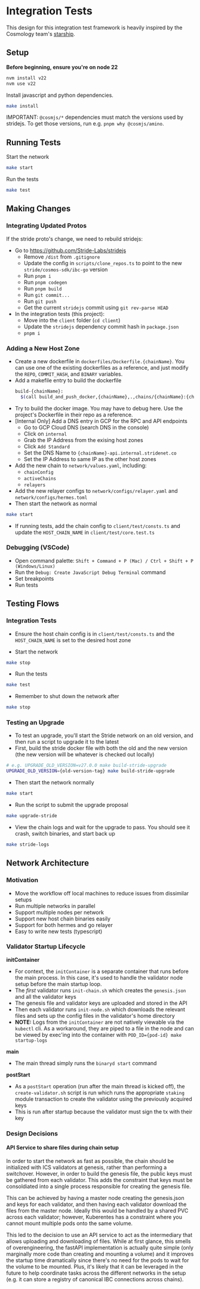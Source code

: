 # Integration Tests

This design for this integration test framework is heavily inspired by the Cosmology team's [starship](https://github.com/cosmology-tech/starship/tree/main).

## Setup

**Before beginning, ensure you're on node 22**

```bash
nvm install v22
nvm use v22
```

Install javascript and python dependencies.

```bash
make install
```

IMPORTANT: `@cosmjs/*` dependencies must match the versions used by stridejs. To get those versions, run e.g. `pnpm why @cosmjs/amino`.

## Running Tests

Start the network

```bash
make start
```

Run the tests

```bash
make test
```

## Making Changes

### Integrating Updated Protos

If the stride proto's change, we need to rebuild stridejs:

- Go to https://github.com/Stride-Labs/stridejs
  - Remove `/dist` from `.gitignore`
  - Update the config in `scripts/clone_repos.ts` to point to the new `stride/cosmos-sdk/ibc-go` version
  - Run `pnpm i`
  - Run `pnpm codegen`
  - Run `pnpm build`
  - Run `git commit...`
  - Run `git push`
  - Get the current `stridejs` commit using `git rev-parse HEAD`
- In the integration tests (this project):
  - Move into the `client` folder (`cd client`)
  - Update the `stridejs` dependency commit hash in `package.json`
  - `pnpm i`

### Adding a New Host Zone

- Create a new dockerfile in `dockerfiles/Dockerfile.{chainName}`. You can use one of the existing dockerfiles as a reference, and just modify the `REPO`, `COMMIT_HASH`, and `BINARY` variables.
- Add a makefile entry to build the dockerfile
  ```bash
  build-{chainName}:
    $(call build_and_push_docker,{chainName},.,chains/{chainName}:{chainVersion})
  ```
- Try to build the docker image. You may have to debug here. Use the project's Dockerfile in their repo as a reference.
- [Internal Only] Add a DNS entry in GCP for the RPC and API endpoints
  - Go to GCP Cloud DNS (search DNS in the console)
  - Click on `internal`
  - Grab the IP Address from the exising host zones
  - Click `Add Standard`
  - Set the DNS Name to `{chainName}-api.internal.stridenet.co`
  - Set the IP Address to same IP as the other host zones
- Add the new chain to `network/values.yaml`, including:
  - `chainConfig`
  - `activeChains`
  - `relayers`
- Add the new relayer configs to `network/configs/relayer.yaml` and `network/configs/hermes.toml`
- Then start the network as normal

```bash
make start
```

- If running tests, add the chain config to `client/test/consts.ts` and update the `HOST_CHAIN_NAME` in `client/test/core.test.ts`

### Debugging (VSCode)

- Open command palette: `Shift + Command + P (Mac) / Ctrl + Shift + P (Windows/Linux)`
- Run the `Debug: Create JavaScript Debug Terminal` command
- Set breakpoints
- Run tests

## Testing Flows

### Integration Tests

- Ensure the host chain config is in `client/test/consts.ts` and the `HOST_CHAIN_NAME` is set to the desired host zone

- Start the network

```bash
make stop
```

- Run the tests

```bash
make test
```

- Remember to shut down the network after

```bash
make stop
```

### Testing an Upgrade

- To test an upgrade, you'll start the Stride network on an old version, and then run a script to upgrade it to the latest
- First, build the stride docker file with both the old and the new version (the new version will be whatever is checked out locally)

```bash
# e.g. UPGRADE_OLD_VERSION=v27.0.0 make build-stride-upgrade
UPGRADE_OLD_VERSION={old-version-tag} make build-stride-upgrade
```

- Then start the network normally

```bash
make start
```

- Run the script to submit the upgrade proposal

```bash
make upgrade-stride
```

- View the chain logs and wait for the upgrade to pass. You should see it crash, switch binaries, and start back up

```bash
make stride-logs
```

## Network Architecture

### Motivation

- Move the workflow off local machines to reduce issues from dissimilar setups
- Run multiple networks in parallel
- Support multiple nodes per network
- Support new host chain binaries easily
- Support for both hermes and go relayer
- Easy to write new tests (typescript)

### Validator Startup Lifecycle

**initContainer**

- For context, the `initContainer` is a separate container that runs before the main process. In this case, it's used to handle the validator node setup before the main startup loop.
- The _first_ validator runs `init-chain.sh` which creates the `genesis.json` and all the validator keys
- The genesis file and validator keys are uploaded and stored in the API
- Then each validator runs `init-node.sh` which downloads the relevant files and sets up the config files in the validator's home directory
- **NOTE:** Logs from the `initContainer` are not natively viewable via the `kubectl` cli. As a workaround, they are piped to a file in the node and can be viewed by exec'ing into the container with `POD_ID={pod-id} make startup-logs`

**main**

- The main thread simply runs the `binaryd start` command

**postStart**

- As a `postStart` operation (run after the main thread is kicked off), the `create-validator.sh` script is run which runs the appropriate `staking` module transaction to create the validator using the previously acquired keys
- This is run after startup because the validator must sign the tx with their key

### Design Decisions

#### API Service to share files during chain setup

In order to start the network as fast as possible, the chain should be initialized with ICS validators at genesis, rather than performing a switchover. However, in order to build the genesis file, the public keys must be gathered from each validator. This adds the constraint that keys must be consoldiated into a single process responsible for creating the genesis file.

This can be achieved by having a master node creating the genesis.json and keys for each validator, and then having each validator download the files from the master node. Ideally this would be handled by a shared PVC across each validator; however, Kuberentes has a constraint where you cannot mount multiple pods onto the same volume.

This led to the decision to use an API service to act as the intermediary that allows uploading and downloading of files. While at first glance, this smells of overengineering, the fastAPI implementation is actually quite simple (only marginally more code than creating and mounting a volume) and it improves the startup time dramatically since there's no need for the pods to wait for the volume to be mounted. Plus, it's likely that it can be leveraged in the future to help coordinate tasks across the different networks in the setup (e.g. it can store a registry of canonical IBC connections across chains).
